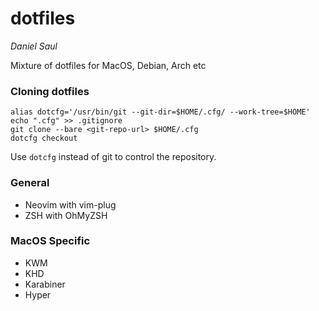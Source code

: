 # dotfiles
*Daniel Saul*

Mixture of dotfiles for MacOS, Debian, Arch etc

### Cloning dotfiles
    alias dotcfg='/usr/bin/git --git-dir=$HOME/.cfg/ --work-tree=$HOME'
    echo ".cfg" >> .gitignore
    git clone --bare <git-repo-url> $HOME/.cfg
    dotcfg checkout

Use `dotcfg` instead of git to control the repository.

### General
* Neovim with vim-plug
* ZSH with OhMyZSH

### MacOS Specific
* KWM
* KHD
* Karabiner
* Hyper
